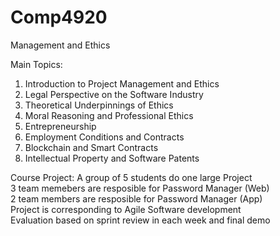 # Comp4920

Management and Ethics

Main Topics:
1. Introduction to Project Management and Ethics
2. Legal Perspective on the Software Industry
3. Theoretical Underpinnings of Ethics
4. Moral Reasoning and Professional Ethics
5. Entrepreneurship
6. Employment Conditions and Contracts
7. Blockchain and Smart Contracts
8. Intellectual Property and Software Patents


Course Project:
A group of 5 students do one large Project                                   
3 team memebers are resposible for Password Manager (Web)                                  
2 team members are resposible for Password Manager (App)                             
Project is corresponding to Agile Software development                                   
Evaluation based on sprint review in each week and final demo                                    
